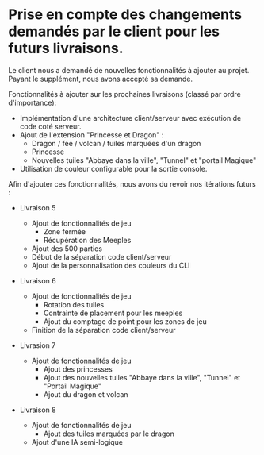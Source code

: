# Prise en compte des changements demandés par le client pour les futurs livraisons.

Le client nous a demandé de nouvelles fonctionnalités à ajouter au projet. Payant le supplément, 
nous avons accepté sa demande. 

Fonctionnalités à ajouter sur les prochaines livraisons (classé par ordre d'importance):
- Implémentation d'une architecture client/serveur avec exécution de code coté serveur.
- Ajout de l'extension "Princesse et Dragon" :
  - Dragon / fée / volcan / tuiles marquées d'un dragon
  - Princesse
  - Nouvelles tuiles "Abbaye dans la ville", "Tunnel" et "portail Magique"
- Utilisation de couleur configurable pour la sortie console.

Afin d'ajouter ces fonctionnalités, nous avons du revoir nos itérations futurs :

- Livraison 5
  - Ajout de fonctionnalités de jeu
    - Zone fermée
    - Récupération des Meeples
  - Ajout des 500 parties
  - Début de la séparation code client/serveur
  - Ajout de la personnalisation des couleurs du CLI

- Livraison 6
  - Ajout de fonctionnalités de jeu
    - Rotation des tuiles
    - Contrainte de placement pour les meeples
    - Ajout du comptage de point pour les zones de jeu
  - Finition de la séparation code client/serveur

- Livrasion 7
  - Ajout de fonctionnalités de jeu
    - Ajout des princesses
    - Ajout des nouvelles tuiles "Abbaye dans la ville", "Tunnel" et "Portail Magique"
    - Ajout du dragon et volcan

- Livraison 8
  - Ajout de fonctionnalités de jeu
    - Ajout des tuiles marquées par le dragon
  - Ajout d'une IA semi-logique